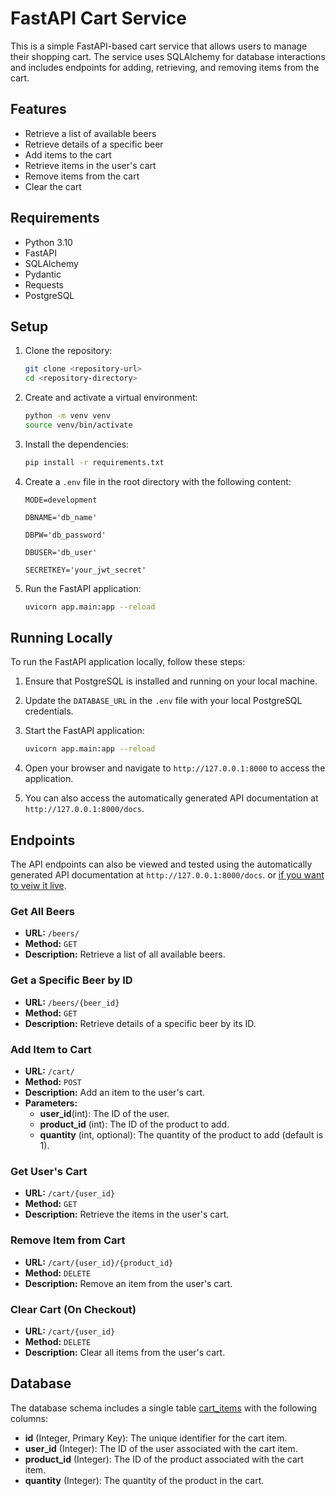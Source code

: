 # FastAPI Cart Service

This is a simple FastAPI-based cart service that allows users to manage their shopping cart. The service uses SQLAlchemy for database interactions and includes endpoints for adding, retrieving, and removing items from the cart.

## Features

- Retrieve a list of available beers
- Retrieve details of a specific beer
- Add items to the cart
- Retrieve items in the user's cart
- Remove items from the cart
- Clear the cart

## Requirements

- Python 3.10
- FastAPI
- SQLAlchemy
- Pydantic
- Requests
- PostgreSQL

## Setup

1. Clone the repository:

    ```sh
    git clone <repository-url>
    cd <repository-directory>
    ```

2. Create and activate a virtual environment:

    ```sh
    python -m venv venv
    source venv/bin/activate
    ```

3. Install the dependencies:

    ```sh
    pip install -r requirements.txt
    ```

4. Create a `.env` file in the root directory with the following content:

    ```env
    MODE=development
    
    DBNAME='db_name'

    DBPW='db_password'

    DBUSER='db_user'

    SECRETKEY='your_jwt_secret'
    ```

5. Run the FastAPI application:

    ```sh
    uvicorn app.main:app --reload
    ```

## Running Locally

To run the FastAPI application locally, follow these steps:

1. Ensure that PostgreSQL is installed and running on your local machine.
2. Update the `DATABASE_URL` in the `.env` file with your local PostgreSQL credentials.
3. Start the FastAPI application:

    ```sh
    uvicorn app.main:app --reload
    ```

4. Open your browser and navigate to `http://127.0.0.1:8000` to access the application.
5. You can also access the automatically generated API documentation at `http://127.0.0.1:8000/docs`.

## Endpoints

The API endpoints can also be viewed and tested using the automatically generated API documentation at `http://127.0.0.1:8000/docs`. or [if you want to veiw it live](https://cart-service-git-cart-service.2.rahtiapp.fi/docs).

### Get All Beers

- **URL:** `/beers/`
- **Method:** `GET`
- **Description:** Retrieve a list of all available beers.

### Get a Specific Beer by ID

- **URL:** `/beers/{beer_id}`
- **Method:** `GET`
- **Description:** Retrieve details of a specific beer by its ID.

### Add Item to Cart

- **URL:** `/cart/`
- **Method:** `POST`
- **Description:** Add an item to the user's cart.
- **Parameters:**
  - __user_id__(int): The ID of the user.
  - __product_id__ (int): The ID of the product to add.
  - __quantity__ (int, optional): The quantity of the product to add (default is 1).

### Get User's Cart

- **URL:** `/cart/{user_id}`
- **Method:** `GET`
- **Description:** Retrieve the items in the user's cart.

### Remove Item from Cart

- **URL:** `/cart/{user_id}/{product_id}`
- **Method:** `DELETE`
- **Description:** Remove an item from the user's cart.

### Clear Cart (On Checkout)

- **URL:** `/cart/{user_id}`
- **Method:** `DELETE`
- **Description:** Clear all items from the user's cart.

## Database

The database schema includes a single table [cart_items](./app/database.py) with the following columns:

- __id__ (Integer, Primary Key): The unique identifier for the cart item.
- __user_id__ (Integer): The ID of the user associated with the cart item.
- __product_id__ (Integer): The ID of the product associated with the cart item.
- __quantity__ (Integer): The quantity of the product in the cart.

